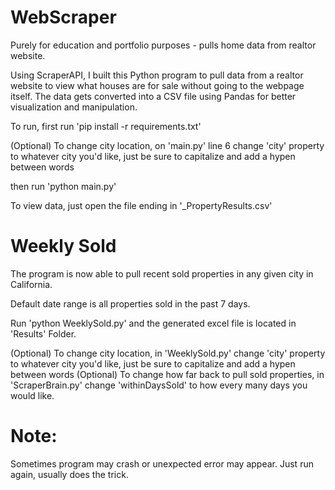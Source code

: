# WebScraper
Purely for education and portfolio purposes - pulls home data from realtor website.

Using ScraperAPI, I built this Python program to pull data from a realtor website to view what houses are for sale without going to the webpage itself.
The data gets converted into a CSV file using Pandas for better visualization and manipulation.

To run, first run 'pip install -r requirements.txt'

(Optional) To change city location, on 'main.py' line 6 change 'city' property to whatever city you'd like, just be sure to capitalize and add a hypen between words

then run 'python main.py'

To view data, just open the file ending in '_PropertyResults.csv'

# Weekly Sold
The program is now able to pull recent sold properties in any given city in California.

Default date range is all properties sold in the past 7 days.

Run 'python WeeklySold.py' and the generated excel file is located in 'Results' Folder.

(Optional) To change city location, in 'WeeklySold.py' change 'city' property to whatever city you'd like, just be sure to capitalize and add a hypen between words
(Optional) To change how far back to pull sold properties, in 'ScraperBrain.py' change 'withinDaysSold' to how every many days you would like.

# Note:
Sometimes program may crash or unexpected error may appear. Just run again, usually does the trick.
